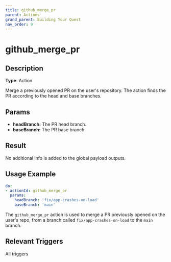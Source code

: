 ```yaml
---
title: github_merge_pr
parent: Actions
grand_parent: Building Your Quest
nav_order: 9
---
```


# github_merge_pr

## Description

**Type**: Action

Merge a previously opened PR on the user's repository. The action finds the PR according to the head and base branches.

## Params

- **headBranch:** The PR head branch.
- **baseBranch:** The PR base branch

## Result

No additional info is added to the global payload outputs.

## Usage Example

```yaml
do:
- actionId: github_merge_pr
  params:
    headBranch: 'fix/app-crashes-on-load'
    baseBranch: 'main'
```

The `github_merge_pr` action is used to merge a PR previously opened on the user's repo, from a branch called `fix/app-crashes-on-load` to the `main` branch. 

## Relevant Triggers

All triggers
